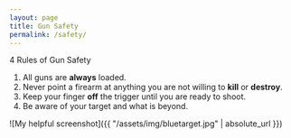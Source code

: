 ```yaml
---
layout: page
title: Gun Safety
permalink: /safety/
---
```


4 Rules of Gun Safety
1. All guns are **always** loaded.
2. Never point a firearm at anything you are not willing to **kill** or **destroy**.
3. Keep your finger **off** the trigger until you are ready to shoot.
4. Be aware of your target and what is beyond.

![My helpful screenshot]({{ "/assets/img/bluetarget.jpg" | absolute_url }})